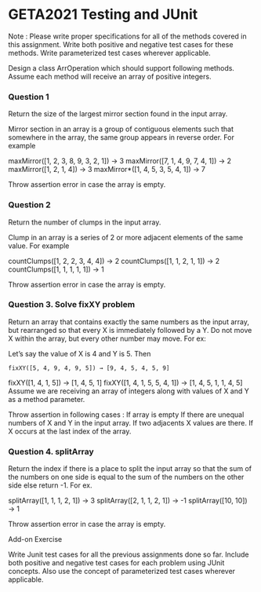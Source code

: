 # GETA2021 Testing and JUnit

Note : 
Please write proper specifications for all of the methods covered in this assignment.
Write both positive and negative test cases for these methods.
Write parameterized test cases wherever applicable.



Design a class ArrOperation which should support following methods. Assume each method will receive an array of positive integers.


### Question 1

Return the size of the largest mirror section found in the input array.

Mirror section in an array is a group of contiguous elements such that somewhere in the array, the same group appears in reverse order. For example

maxMirror([1, 2, 3, 8, 9, 3, 2, 1]) → 3
maxMirror([7, 1, 4, 9, 7, 4, 1]) → 2
maxMirror([1, 2, 1, 4]) → 3
maxMirror*([1, 4, 5, 3, 5, 4, 1]) → 7

Throw assertion error in case the array is empty.


### Question 2

Return the number of clumps in the input array.

Clump in an array is a series of 2 or more adjacent elements of the same value. For example
	
countClumps([1, 2, 2, 3, 4, 4]) → 2
countClumps([1, 1, 2, 1, 1]) → 2
countClumps([1, 1, 1, 1, 1]) → 1

Throw assertion error in case the array is empty.

### Question 3.   Solve fixXY problem

Return an array that contains exactly the same numbers as the input array, but rearranged so that every X is immediately followed by a Y. Do not move X within the array, but every other number may move. For ex: 

Let’s say the value of X is 4 and Y is 5. Then 
	
	fixXY([5, 4, 9, 4, 9, 5]) → [9, 4, 5, 4, 5, 9]
fixXY([1, 4, 1, 5]) → [1, 4, 5, 1]
fixXY([1, 4, 1, 5, 5, 4, 1]) → [1, 4, 5, 1, 1, 4, 5]
Assume we are receiving an array of integers along with values of X and Y as a method parameter.

Throw assertion in following cases : 
If array is empty
If there are unequal numbers of X and Y in the input array.
If two adjacents X values are there.
If X occurs at the last index of the array.

### Question 4.  splitArray

Return the index if there is a place to split the input array so that the sum of the numbers on one side is equal to the sum of the numbers on the other side else return -1. For ex.

splitArray([1, 1, 1, 2, 1]) → 3
splitArray([2, 1, 1, 2, 1]) → -1
splitArray([10, 10]) → 1

Throw assertion error in case the array is empty.


Add-on Exercise

Write Junit test cases for all the previous assignments done so far. 
Include both positive and negative test cases for each problem using JUnit concepts. 
Also use the concept of parameterized test cases wherever applicable.



        


